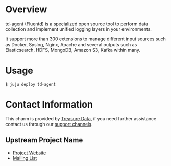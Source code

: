 # Overview

td-agent (Fluentd) is a specialized open source tool to perform data collection
and implement unified logging layers in your environments.

It support more than 300 extensions to manage different input sources such as
Docker, Syslog, Nginx, Apache and several outputs such as Elasticsearch, HDFS,
MongoDB, Amazon S3, Kafka within many.

# Usage

```
$ juju deploy td-agent
```

# Contact Information

This charm is provided by [Treasure Data](https://www.treasuredata.com), if you need further assistance contact us through our [support channels](https://docs.treasuredata.com/articles/support-channels).

## Upstream Project Name

- [Project Website](http://fluentd.org)
- [Mailing List](https://groups.google.com/forum/?fromgroups#!forum/fluentd)
